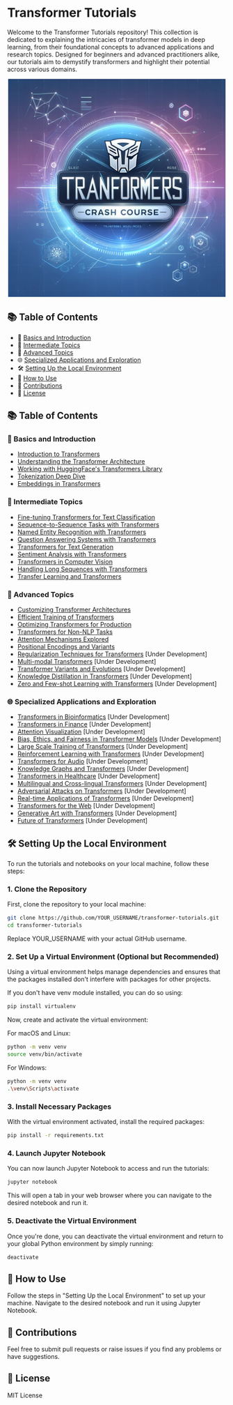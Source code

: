 # Transformer Tutorials

Welcome to the Transformer Tutorials repository! This collection is dedicated to explaining the intricacies of transformer models in deep learning, from their foundational concepts to advanced applications and research topics. Designed for beginners and advanced practitioners alike, our tutorials aim to demystify transformers and highlight their potential across various domains.

<p align="center">
  <img src="docs/_img/intropage.png" width="500"/>
</p>

## 📚 Table of Contents

- 🌱 [Basics and Introduction](#basics-and-introduction)
- 🚀 [Intermediate Topics](#intermediate-topics)
- 🔬 [Advanced Topics](#advanced-topics)
- 🌐 [Specialized Applications and Exploration](#specialized-applications-and-exploration)
- 🛠 [Setting Up the Local Environment](#setting-up-the-local-environment)
- 🚀 [How to Use](#how-to-use)
- 🤝 [Contributions](#contributions)
- 📜 [License](#license)


## 📚 Table of Contents

### 🌱 Basics and Introduction
- [Introduction to Transformers](./notebooks/01_Introduction_to_Transformers.ipynb)
- [Understanding the Transformer Architecture](./notebooks/02_Understanding_the_Transformer_Architecture.ipynb)
- [Working with HuggingFace's Transformers Library](./notebooks/03_Working_with_HuggingFaces_Transformers_Library.ipynb)
- [Tokenization Deep Dive](./notebooks/04_Tokenization_Deep_Dive.ipynb)
- [Embeddings in Transformers](./notebooks/05_Embeddings_in_Transformers.ipynb)

### 🚀 Intermediate Topics
- [Fine-tuning Transformers for Text Classification](./notebooks/06_Fine_tuning_Transformers_for_Text_Classification.ipynb)
- [Sequence-to-Sequence Tasks with Transformers](./notebooks/07_Sequence_to_Sequence_Tasks_with_Transformers.ipynb)
- [Named Entity Recognition with Transformers](./notebooks/08_Named_Entity_Recognition_with_Transformers.ipynb)
- [Question Answering Systems with Transformers](./notebooks/09_Question_Answering_Systems_with_Transformers.ipynb)
- [Transformers for Text Generation](./notebooks/10_Transformers_for_Text_Generation.ipynb)
- [Sentiment Analysis with Transformers](./notebooks/11_Sentiment_Analysis_with_Transformers.ipynb)
- [Transformers in Computer Vision](./notebooks/12_Transformers_in_Computer_Vision.ipynb)
- [Handling Long Sequences with Transformers](./notebooks/13_Handling_Long_Sequences_with_Transformers.ipynb)
- [Transfer Learning and Transformers](./notebooks/14_Transfer_Learning_and_Transformers.ipynb)

### 🔬 Advanced Topics
- [Customizing Transformer Architectures](./notebooks/15_Customizing_Transformer_Architectures.ipynb)
- [Efficient Training of Transformers](./notebooks/16_Efficient_Training_of_Transformers.ipynb)
- [Optimizing Transformers for Production](./notebooks/17_Optimizing_Transformers_for_Production.ipynb)
- [Transformers for Non-NLP Tasks](./notebooks/18_Transformers_for_Non_NLP_Tasks.ipynb)
- [Attention Mechanisms Explored](./notebooks/19_Attention_Mechanisms_Explored.ipynb)
- [Positional Encodings and Variants](./notebooks/20_Positional_Encodings_and_Variants.ipynb)
- [Regularization Techniques for Transformers](./notebooks/21_Regularization_Techniques_for_Transformers.ipynb) [Under Development]
- [Multi-modal Transformers](./notebooks/22_Multi-modal_Transformers.ipynb) [Under Development]
- [Transformer Variants and Evolutions](./notebooks/23_Transformer_Variants_and_Evolutions.ipynb) [Under Development]
- [Knowledge Distillation in Transformers](./notebooks/24_Knowledge_Distillation_in_Transformers.ipynb) [Under Development]
- [Zero and Few-shot Learning with Transformers](./notebooks/25_Zero_and_Few-shot_Learning_with_Transformers.ipynb) [Under Development]

### 🌐 Specialized Applications and Exploration
- [Transformers in Bioinformatics](./notebooks/26_Transformers_in_Bioinformatics.ipynb) [Under Development]
- [Transformers in Finance](./notebooks/27_Transformers_in_Finance.ipynb) [Under Development]
- [Attention Visualization](./notebooks/28_Attention_Visualization.ipynb) [Under Development]
- [Bias, Ethics, and Fairness in Transformer Models](./notebooks/29_Bias_Ethics_and_Fairness_in_Transformer_Models.ipynb) [Under Development]
- [Large Scale Training of Transformers](./notebooks/30_Large_Scale_Training_of_Transformers.ipynb) [Under Development]
- [Reinforcement Learning with Transformers](./notebooks/31_Reinforcement_Learning_with_Transformers.ipynb) [Under Development]
- [Transformers for Audio](./notebooks/32_Transformers_for_Audio.ipynb) [Under Development]
- [Knowledge Graphs and Transformers](./notebooks/33_Knowledge_Graphs_and_Transformers.ipynb) [Under Development]
- [Transformers in Healthcare](./notebooks/34_Transformers_in_Healthcare.ipynb) [Under Development]
- [Multilingual and Cross-lingual Transformers](./notebooks/35_Multilingual_and_Cross-lingual_Transformers.ipynb) [Under Development]
- [Adversarial Attacks on Transformers](./notebooks/36_Adversarial_Attacks_on_Transformers.ipynb) [Under Development]
- [Real-time Applications of Transformers](./notebooks/37_Real-time_Applications_of_Transformers.ipynb) [Under Development]
- [Transformers for the Web](./notebooks/38_Transformers_for_the_Web.ipynb) [Under Development]
- [Generative Art with Transformers](./notebooks/39_Generative_Art_with_Transformers.ipynb) [Under Development]
- [Future of Transformers](./notebooks/40_Future_of_Transformers.ipynb) [Under Development]



## 🛠 Setting Up the Local Environment

To run the tutorials and notebooks on your local machine, follow these steps:

### 1. Clone the Repository

First, clone the repository to your local machine:

```bash
git clone https://github.com/YOUR_USERNAME/transformer-tutorials.git
cd transformer-tutorials
```

Replace YOUR_USERNAME with your actual GitHub username.


### 2. Set Up a Virtual Environment (Optional but Recommended)
Using a virtual environment helps manage dependencies and ensures that the packages installed don't interfere with packages for other projects.

If you don't have venv module installed, you can do so using:

```bash
pip install virtualenv
```

Now, create and activate the virtual environment:

For macOS and Linux:

```bash
python -m venv venv
source venv/bin/activate
```

For Windows:

```bash
python -m venv venv
.\venv\Scripts\activate
```

### 3. Install Necessary Packages
With the virtual environment activated, install the required packages:

```bash
pip install -r requirements.txt
```

### 4. Launch Jupyter Notebook
You can now launch Jupyter Notebook to access and run the tutorials:

```bash
jupyter notebook
```

This will open a tab in your web browser where you can navigate to the desired notebook and run it.

### 5. Deactivate the Virtual Environment
Once you're done, you can deactivate the virtual environment and return to your global Python environment by simply running:

```bash
deactivate
```

## 🚀 How to Use
Follow the steps in "Setting Up the Local Environment" to set up your machine.
Navigate to the desired notebook and run it using Jupyter Notebook.

## 🤝 Contributions
Feel free to submit pull requests or raise issues if you find any problems or have suggestions.

## 📜 License
MIT License
